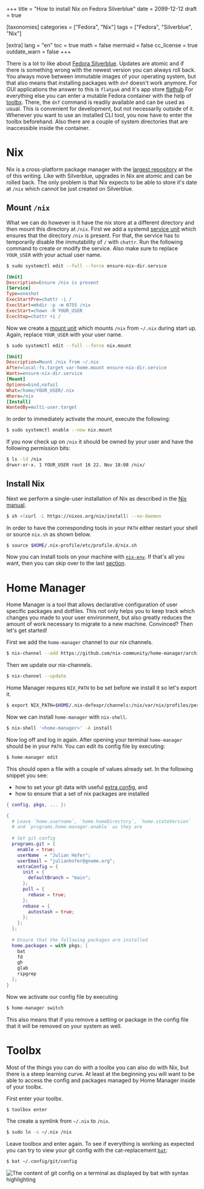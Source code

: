 +++
title = "How to install Nix on Fedora Silverblue"
date = 2099-12-12
draft = true

[taxonomies]
categories = ["Fedora", "Nix"]
tags = ["Fedora", "Silverblue", "Nix"]

[extra]
lang = "en"
toc = true
math = false
mermaid = false
cc_license = true
outdate_warn = false
+++

There is a lot to like about [Fedora Silverblue](https://docs.fedoraproject.org/en-US/fedora-silverblue/).
Updates are atomic and if there is something wrong with the newest version you can always roll back.
You always move between immutable images of your operating system, but that also means that installing packages with `dnf` doesn't work anymore.
For GUI applications the answer to this is `flatpak` and it's app store [flathub](https://flathub.org/home)
For everything else you can enter a mutable Fedora container with the help of [toolbx](https://containertoolbx.org/).
There, the `dnf` command is readily available and can be used as usual.
This is convenient for development, but not necessarily outside of it.
Whenever you want to use an installed CLI tool, you now have to enter the toolbx beforehand.
Also there are a couple of system directories that are inaccessible inside the container.
 
# Nix

Nix is a cross-platform package manager with the [largest repository](https://repology.org/repositories/statistics/total) at the of this writing.
Like with Silverblue, upgrades in Nix are atomic and can be rolled back.
The only problem is that Nix expects to be able to store it's date at `/nix` which cannot be just created on Silverblue.

## Mount `/nix`

What we can do however is it have the nix store at a different directory and then mount this directory at `/nix`.
First we add a systemd [service unit](https://www.freedesktop.org/software/systemd/man/systemd.service.html) which ensures that the directory `/nix` is present.
For that, the service has to temporarily disable the immutability of `/` with `chattr`.
Run the following command to create or modify the service.
Also make sure to replace `YOUR_USER` with your actual user name. 

```bash
$ sudo systemctl edit --full --force ensure-nix-dir.service
```


```ini
[Unit]
Description=Ensure /nix is present
[Service]
Type=oneshot
ExecStartPre=chattr -i /
ExecStart=mkdir -p -m 0755 /nix
ExecStart=chown -R YOUR_USER
EcecStop=chattr +i /
```

Now we create a [mount unit](https://www.freedesktop.org/software/systemd/man/systemd.mount.html) which mounts `/nix` from `~/.nix` during start up.
Again, replace `YOUR_USER` with your user name.


```bash
$ sudo systemctl edit --full --force nix.mount
```

```ini
[Unit]
Description=Mount /nix from ~/.nix
After=local-fs.target var-home.mount ensure-nix-dir.service
Wants=ensure-nix-dir.service
[Mount]
Options=bind,nofail
What=/home/YOUR_USER/.nix
Where=/nix
[Install]
WantedBy=multi-user.target
```

In order to immediately activate the mount, execute the following:

```bash
$ sudo systemctl enable --now nix.mount
```

If you now check up on `/nix` it should be owned by your user and have the following permission bits:

```bash
$ ls -ld /nix
drwxr-xr-x. 1 YOUR_USER root 16 22. Nov 18:08 /nix/
```

## Install Nix

Next we perform a single-user installation of Nix as described in the [Nix manual](https://nixos.org/manual/nix/stable/installation/installing-binary.html#single-user-installation).

```bash
$ sh <(curl -L https://nixos.org/nix/install) --no-daemon
```

In order to have the corresponding tools in your `PATH` either restart your shell or source `nix.sh` as shown below.

```bash
$ source $HOME/.nix-profile/etc/profile.d/nix.sh
```

Now you can install tools on your machine with [`nix-env`](https://nixos.org/manual/nix/stable/command-ref/nix-env.html).
If that's all you want, then you can skip over to the last [section](./#toolbx).

# Home Manager

Home Manager is a tool that allows declarative configuration of user specific packages and dotfiles.
This not only helps you to keep track which changes you made to your user environment, but also greatly reduces the amount of work necessary to migrate to a new machine.
Convinced?
Then let's get started!

First we add the `home-manager` channel to our nix channels.

```bash
$ nix-channel --add https://github.com/nix-community/home-manager/archive/master.tar.gz home-manager
```

Then we update our nix-channels.

```bash
$ nix-channel --update
```

Home Manager requres `NIX_PATH` to be set before we install it so let's export it.

```bash
$ export NIX_PATH=$HOME/.nix-defexpr/channels:/nix/var/nix/profiles/per-user/root/channels${NIX_PATH:+:$NIX_PATH}
```

Now we can install `home-manager` with `nix-shell`.

```bash
$ nix-shell '<home-manager>' -A install
```

Now log off and log in again.
After opening your terminal `home-manager` should be in your `PATH`.
You can edit its config file by executing:

```bash
$ home-manager edit
```

This should open a file with a couple of values already set.
In the following snippet you see:
- how to set your git data with useful [extra config](https://leosiddle.com/posts/2020/07/git-config-pull-rebase-autostash/), and
- how to ensure that a set of nix packages are installed

```nix
{ config, pkgs, ... }:

{
  # Leave `home.username`, `home.homeDirectory`, `home.stateVersion`
  # and `programs.home-manager.enable` as they are 
  
  # Set git config 
  programs.git = {
    enable = true;
    userName  = "Julian Hofer";
    userEmail = "julianhofer@gnome.org";
    extraConfig = {
      init = {
        defaultBranch = "main";
      };
      pull = {
        rebase = true;
      };
      rebase = {
        autostash = true;
      };
    };
  };
  
  # Ensure that the following packages are installed
  home.packages = with pkgs; [
    bat
    fd
    gh
    glab
    ripgrep
  ];  
}
```

Now we activate our config file by executing

```bash
$ home-manager switch
```

This also means that if you remove a setting or package in the config file that it will be removed on your system as well.

# Toolbx

Most of the things you can do with a toolbx you can also do with Nix, but there is a steep learning curve.
At least at the beginning you will want to be able to access the config and packages managed by Home Manager inside of your toolbx.

First enter your toolbx.
```bash
$ toolbox enter
```

The create a symlink from `~/.nix` to `/nix`.

```bash
$ sudo ln -s ~/.nix /nix
```

Leave toolbox and enter again.
To see if everything is working as expected you can try to view your git config with the cat-replacement [`bat`](https://github.com/sharkdp/bat#syntax-highlighting):

```bash
$ bat ~/.config/git/config
```


![The content of git config on a terminal as displayed by bat with syntax highlighting](/posts/01-silverblue-nix/bat-output.png)
